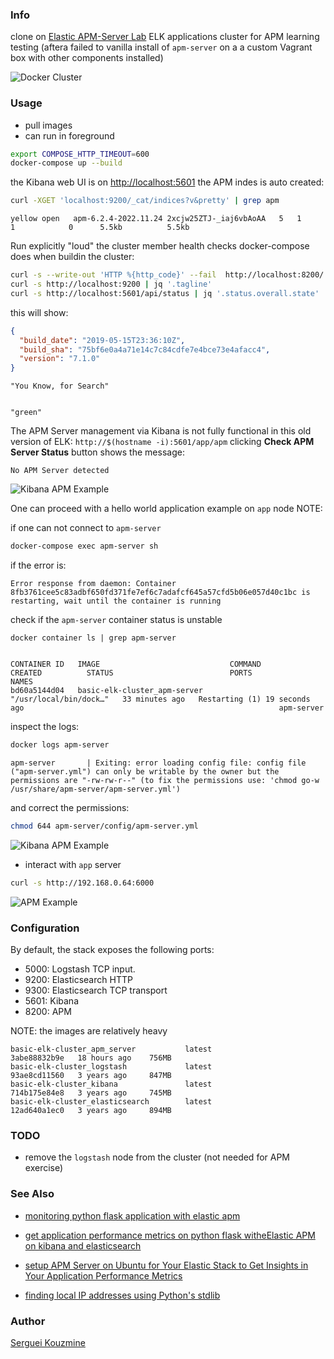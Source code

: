 ### Info

clone on [Elastic APM-Server Lab](https://github.com/SMin1620/Elastic_APM_Lab) ELK applications cluster for APM learning  testing (aftera failed to vanilla install of `apm-server` on a a custom Vagrant box with other components installed)

![Docker Cluster](https://github.com/sergueik/springboot_study/blob/master/basic-elk-cluster/screenshots/capture-cluster.png)

### Usage

* pull images
* can run in foreground

```sh
export COMPOSE_HTTP_TIMEOUT=600
docker-compose up --build
```
the Kibana web UI is on [http://localhost:5601](http://localhost:5601) 
the APM indes is auto created:
```sh
curl -XGET 'localhost:9200/_cat/indices?v&pretty' | grep apm
```
```text
yellow open   apm-6.2.4-2022.11.24 2xcjw25ZTJ-_iaj6vbAoAA   5   1          1            0      5.5kb          5.5kb
```
Run explicitly "loud" the cluster member health checks docker-compose does when buildin the cluster:

```sh
curl -s --write-out 'HTTP %{http_code}' --fail  http://localhost:8200/
curl -s http://localhost:9200 | jq '.tagline'
curl -s http://localhost:5601/api/status | jq '.status.overall.state'
```
this will show:

```json
{
  "build_date": "2019-05-15T23:36:10Z",
  "build_sha": "75bf6e0a4a71e14c7c84cdfe7e4bce73e4afacc4",
  "version": "7.1.0"
}
```
```text
"You Know, for Search"
```
```text

"green"
```

The APM Server management via Kibana is not fully functional in this old version of ELK: `http://$(hostname -i):5601/app/apm` clicking __Check APM Server Status__ button shows the message:
```text
No APM Server detected
```
![Kibana APM Example](https://github.com/sergueik/springboot_study/blob/master/basic-elk-cluster/screenshots/capture-kibana-apm-detection.png)

One can proceed with a hello world application example on `app` node
NOTE:

if one can not connect to `apm-server`
```sh
docker-compose exec apm-server sh
```
if the error is:
```text
Error response from daemon: Container 8fb3761cee5c83adbf650fd371fe7ef6c7adafcf645a57cfd5b06e057d40c1bc is restarting, wait until the container is running
```

check if the `apm-server` container status is unstable
```
docker container ls | grep apm-server
```
```text

CONTAINER ID   IMAGE                             COMMAND                  CREATED          STATUS                          PORTS                                                 NAMES
bd60a5144d04   basic-elk-cluster_apm-server      "/usr/local/bin/dock…"   33 minutes ago   Restarting (1) 19 seconds ago                                                         apm-server

```
inspect the logs:
```sh
docker logs apm-server
```
```text
apm-server       | Exiting: error loading config file: config file ("apm-server.yml") can only be writable by the owner but the permissions are "-rw-rw-r--" (to fix the permissions use: 'chmod go-w /usr/share/apm-server/apm-server.yml')
```

and correct the permissions:
```sh
chmod 644 apm-server/config/apm-server.yml
```

![Kibana APM Example](https://github.com/sergueik/springboot_study/blob/master/basic-elk-cluster/screenshots/capture-kibana-apm-server-correctly-setup.png)
* interact with `app` server
```sh
curl -s http://192.168.0.64:6000
```
![APM Example](https://github.com/sergueik/springboot_study/blob/master/basic-elk-cluster/screenshots/capture-apm-example.png)

### Configuration

By default, the stack exposes the following ports:

* 5000: Logstash TCP input.
* 9200: Elasticsearch HTTP
* 9300: Elasticsearch TCP transport
* 5601: Kibana
* 8200: APM

NOTE: the images are relatively heavy

```text
basic-elk-cluster_apm_server           latest                3abe88832b9e   18 hours ago    756MB
basic-elk-cluster_logstash             latest                93ae8cd11560   3 years ago     847MB
basic-elk-cluster_kibana               latest                714b175e84e8   3 years ago     745MB
basic-elk-cluster_elasticsearch        latest                12ad640a1ec0   3 years ago     894MB
```
### TODO

* remove the `logstash` node from the cluster (not needed for APM exercise)

### See Also

  * [monitoring python flask application with elastic apm](https://medium.com/analytics-vidhya/monitoring-python-flask-application-with-elastic-apm-bb0853f056ff)

  * [get application performance metrics on python flask witheElastic APM on kibana and elasticsearch](https://ruanbekker.medium.com/get-application-performance-metrics-on-python-flask-with-elastic-apm-on-kibana-and-elasticsearch-2859ea02ae30)

  * [setup APM Server on Ubuntu for Your Elastic Stack to Get Insights in Your Application Performance Metrics]( https://blog.ruanbekker.com/blog/2018/11/11/setup-apm-server-on-ubuntu-for-your-elastic-stack-to-get-insights-in-your-application-performance-metrics)

  * [finding local IP addresses using Python's stdlib](https://stackoverflow.com/questions/166506/finding-local-ip-addresses-using-pythons-stdlib)

	
### Author
[Serguei Kouzmine](kouzmine_serguei@yahoo.com)

